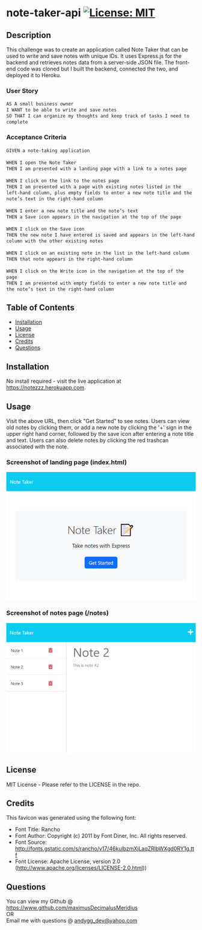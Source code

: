 # note-taker-api [![License: MIT](https://img.shields.io/badge/License-MIT-yellow.svg)](https://opensource.org/licenses/MIT)

## Description

This challenge was to create an application called Note Taker that can be used to write and save notes with unique IDs.  It uses Express.js for the backend and retrieves notes data from a server-side JSON file.  The front-end code was cloned but I built the backend, connected the two, and deployed it to Heroku.

### User Story
```
AS A small business owner
I WANT to be able to write and save notes
SO THAT I can organize my thoughts and keep track of tasks I need to complete
```

### Acceptance Criteria
```
GIVEN a note-taking application

WHEN I open the Note Taker
THEN I am presented with a landing page with a link to a notes page

WHEN I click on the link to the notes page
THEN I am presented with a page with existing notes listed in the left-hand column, plus empty fields to enter a new note title and the note’s text in the right-hand column

WHEN I enter a new note title and the note’s text
THEN a Save icon appears in the navigation at the top of the page

WHEN I click on the Save icon
THEN the new note I have entered is saved and appears in the left-hand column with the other existing notes

WHEN I click on an existing note in the list in the left-hand column
THEN that note appears in the right-hand column

WHEN I click on the Write icon in the navigation at the top of the page
THEN I am presented with empty fields to enter a new note title and the note’s text in the right-hand column
```

## Table of Contents

- [Installation](#installation)
- [Usage](#usage)
- [License](#license)
- [Credits](#credits)
- [Questions](#questions)

## Installation

No install required - visit the live application at https://notezzz.herokuapp.com.

## Usage

Visit the above URL, then click "Get Started" to see notes.  Users can view old notes by clicking them, or add a new note by clicking the '+' sign in the upper right hand corner, followed by the save icon after entering a note title and text.  Users can also delete notes by clicking the red trashcan associated with the note.

### Screenshot of landing page (index.html)
![Index Thumbnail](./public/assets/images/index-thumbnail.png)

### Screenshot of notes page (/notes)
![Notes Thumbnail](./public/assets/images/notes-thumbnail.png)

## License

MIT License - Please refer to the LICENSE in the repo.

## Credits

This favicon was generated using the following font:

- Font Title: Rancho
- Font Author: Copyright (c) 2011 by Font Diner, Inc. All rights reserved.
- Font Source: http://fonts.gstatic.com/s/rancho/v17/46kulbzmXjLaqZRlbWXgd0RY1g.ttf
- Font License: Apache License, version 2.0 (http://www.apache.org/licenses/LICENSE-2.0.html))

## Questions

You can view my Github @ https://www.github.com/maximusDecimalusMeridius  
OR  
Email me with questions @ [andygg_dev@yahoo.com](mailto:andygg_dev@yahoo.com?subject=Question%20About%20note-taker-api%20App)
    